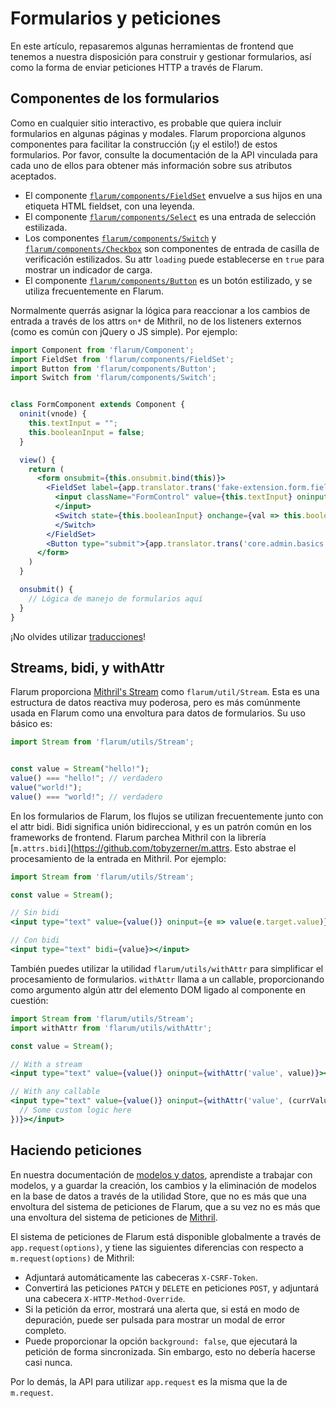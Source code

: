 # Formularios y peticiones

En este artículo, repasaremos algunas herramientas de frontend que tenemos a nuestra disposición para construir y gestionar formularios, así como la forma de enviar peticiones HTTP a través de Flarum.

## Componentes de los formularios

Como en cualquier sitio interactivo, es probable que quiera incluir formularios en algunas páginas y modales.
Flarum proporciona algunos componentes para facilitar la construcción (¡y el estilo!) de estos formularios.
Por favor, consulte la documentación de la API vinculada para cada uno de ellos para obtener más información sobre sus atributos aceptados.

- El componente [`flarum/components/FieldSet`](https://api.docs.flarum.org/js/master/class/src/common/components/fieldset.js~fieldset) envuelve a sus hijos en una etiqueta HTML fieldset, con una leyenda.
- El componente [`flarum/components/Select`](https://api.docs.flarum.org/js/master/class/src/common/components/select.js~select) es una entrada de selección estilizada.
- Los componentes [`flarum/components/Switch`](https://api.docs.flarum.org/js/master/class/src/common/components/switch.js~switch) y [`flarum/components/Checkbox`](https://api.docs.flarum.org/js/master/class/src/common/components/checkbox.js~checkbox) son componentes de entrada de casilla de verificación estilizados. Su attr `loading` puede establecerse en `true` para mostrar un indicador de carga.
- El componente [`flarum/components/Button`](https://api.docs.flarum.org/js/master/class/src/common/components/button.js~button) es un botón estilizado, y se utiliza frecuentemente en Flarum.

Normalmente querrás asignar la lógica para reaccionar a los cambios de entrada a través de los attrs `on*` de Mithril, no de los listeners externos (como es común con jQuery o JS simple). Por ejemplo:

```jsx
import Component from 'flarum/Component';
import FieldSet from 'flarum/components/FieldSet';
import Button from 'flarum/components/Button';
import Switch from 'flarum/components/Switch';


class FormComponent extends Component {
  oninit(vnode) {
    this.textInput = "";
    this.booleanInput = false;
  }

  view() {
    return (
      <form onsubmit={this.onsubmit.bind(this)}>
        <FieldSet label={app.translator.trans('fake-extension.form.fieldset_label')}>
          <input className="FormControl" value={this.textInput} oninput={e => this.textInput = e.target.value}>
          </input>
          <Switch state={this.booleanInput} onchange={val => this.booleanInput = val}>
          </Switch>
        </FieldSet>
        <Button type="submit">{app.translator.trans('core.admin.basics.submit_button')}</Button>
      </form>
    )
  }

  onsubmit() {
    // Lógica de manejo de formularios aquí
  }
}
```

¡No olvides utilizar [traducciones](translate.md)!


## Streams, bidi, y withAttr

Flarum proporciona [Mithril's Stream](https://mithril.js.org/stream.html) como `flarum/util/Stream`.
Esta es una estructura de datos reactiva muy poderosa, pero es más comúnmente usada en Flarum como una envoltura para datos de formularios.
Su uso básico es:

```js
import Stream from 'flarum/utils/Stream';


const value = Stream("hello!");
value() === "hello!"; // verdadero
value("world!");
value() === "world!"; // verdadero
```

En los formularios de Flarum, los flujos se utilizan frecuentemente junto con el attr bidi.
Bidi significa unión bidireccional, y es un patrón común en los frameworks de frontend. Flarum parchea Mithril con la librería [`m.attrs.bidi`](https://github.com/tobyzerner/m.attrs.
Esto abstrae el procesamiento de la entrada en Mithril. Por ejemplo:

```jsx
import Stream from 'flarum/utils/Stream';

const value = Stream();

// Sin bidi
<input type="text" value={value()} oninput={e => value(e.target.value)}></input>

// Con bidi
<input type="text" bidi={value}></input>
```

También puedes utilizar la utilidad `flarum/utils/withAttr` para simplificar el procesamiento de formularios. `withAttr` llama a un callable, proporcionando como argumento algún attr del elemento DOM ligado al componente en cuestión:

```jsx
import Stream from 'flarum/utils/Stream';
import withAttr from 'flarum/utils/withAttr';

const value = Stream();

// With a stream
<input type="text" value={value()} oninput={withAttr('value', value)}></input>

// With any callable
<input type="text" value={value()} oninput={withAttr('value', (currValue) => {
  // Some custom logic here
})}></input>
```

## Haciendo peticiones

En nuestra documentación de [modelos y datos](data.md), aprendiste a trabajar con modelos, y a guardar la creación, los cambios y la eliminación de modelos en la base de datos a través de la utilidad Store, que no es más que una envoltura del sistema de peticiones de Flarum, que a su vez no es más que una envoltura del sistema de peticiones de [Mithril](https://mithril.js.org/request.html).

El sistema de peticiones de Flarum está disponible globalmente a través de `app.request(options)`, y tiene las siguientes diferencias con respecto a `m.request(options)` de Mithril:

- Adjuntará automáticamente las cabeceras `X-CSRF-Token`.
- Convertirá las peticiones `PATCH` y `DELETE` en peticiones `POST`, y adjuntará una cabecera `X-HTTP-Method-Override`.
- Si la petición da error, mostrará una alerta que, si está en modo de depuración, puede ser pulsada para mostrar un modal de error completo.
- Puede proporcionar la opción `background: false`, que ejecutará la petición de forma sincronizada. Sin embargo, esto no debería hacerse casi nunca.

Por lo demás, la API para utilizar `app.request` es la misma que la de `m.request`.
